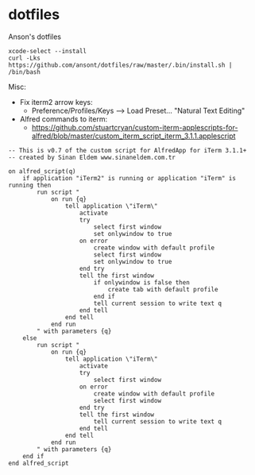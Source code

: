 # dotfiles
Anson's dotfiles
```
xcode-select --install
curl -Lks https://github.com/ansont/dotfiles/raw/master/.bin/install.sh | /bin/bash
```

Misc:

- Fix iterm2 arrow keys:
  - Preference/Profiles/Keys --> Load Preset... "Natural Text Editing"
- Alfred commands to iterm:
  - https://github.com/stuartcryan/custom-iterm-applescripts-for-alfred/blob/master/custom_iterm_script_iterm_3.1.1.applescript

```
-- This is v0.7 of the custom script for AlfredApp for iTerm 3.1.1+
-- created by Sinan Eldem www.sinaneldem.com.tr

on alfred_script(q)
	if application "iTerm2" is running or application "iTerm" is running then
		run script "
			on run {q}
				tell application \"iTerm\"
					activate
					try
						select first window
						set onlywindow to true
					on error
						create window with default profile
						select first window
						set onlywindow to true
					end try
					tell the first window
						if onlywindow is false then
							create tab with default profile
						end if
						tell current session to write text q
					end tell
				end tell
			end run
		" with parameters {q}
	else
		run script "
			on run {q}
				tell application \"iTerm\"
					activate
					try
						select first window
					on error
						create window with default profile
						select first window
					end try
					tell the first window
						tell current session to write text q
					end tell
				end tell
			end run
		" with parameters {q}
	end if
end alfred_script

```

